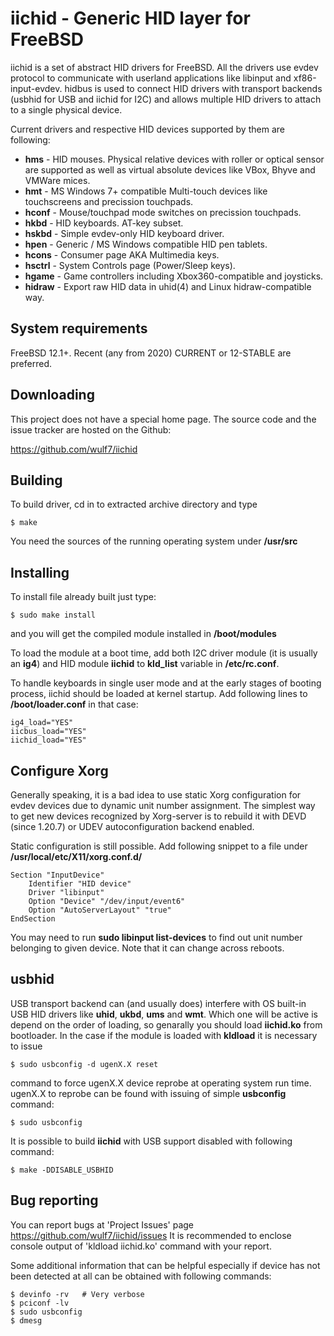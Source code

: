 # iichid - Generic HID layer for FreeBSD

iichid is a set of abstract HID drivers for FreeBSD. All the drivers use evdev
protocol to communicate with userland applications like libinput and
xf86-input-evdev. hidbus is used to connect HID drivers with transport
backends (usbhid for USB and iichid for I2C) and allows multiple HID drivers
to attach to a single physical device.

Current drivers and respective HID devices supported by them are following:

* **hms** - HID mouses. Physical relative devices with roller or optical sensor
  are supported as well as virtual absolute devices like VBox, Bhyve and VMWare
  mices.
* **hmt** - MS Windows 7+ compatible Multi-touch devices like touchscreens
  and precission touchpads.
* **hconf** - Mouse/touchpad mode switches on precission touchpads.
* **hkbd** - HID keyboards. AT-key subset.
* **hskbd** - Simple evdev-only HID keyboard driver.
* **hpen**  - Generic / MS Windows compatible HID pen tablets.
* **hcons** - Consumer page AKA Multimedia keys.
* **hsctrl** - System Controls page (Power/Sleep keys).
* **hgame** - Game controllers including Xbox360-compatible and joysticks.
* **hidraw** - Export raw HID data in uhid(4) and Linux hidraw-compatible way.

## System requirements

FreeBSD 12.1+. Recent (any from 2020) CURRENT or 12-STABLE are preferred.

## Downloading

This project does not have a special home page. The source code and the
issue tracker are hosted on the Github:

https://github.com/wulf7/iichid

## Building

To build driver, cd in to extracted archive directory and type

```
$ make
```

You need the sources of the running operating system under **/usr/src**

## Installing

To install file already built just type:

```
$ sudo make install
```

and you will get the compiled module installed in **/boot/modules**

To load the module at a boot time, add both I2C driver module (it is usually
an **ig4**) and HID module **iichid** to **kld_list** variable in
**/etc/rc.conf**.

To handle keyboards in single user mode and at the early stages
of booting process, iichid should be loaded at kernel startup.
Add following lines to **/boot/loader.conf** in that case:

```
ig4_load="YES"
iicbus_load="YES"
iichid_load="YES"
```

## Configure Xorg

Generally speaking, it is a bad idea to use static Xorg configuration for
evdev devices due to dynamic unit number assignment. The simplest way
to get new devices recognized by Xorg-server is to rebuild it with DEVD
(since 1.20.7) or UDEV autoconfiguration backend enabled.

Static configuration is still possible. Add following snippet to a file under
**/usr/local/etc/X11/xorg.conf.d/**

```
Section "InputDevice"
	Identifier "HID device"
	Driver "libinput"
	Option "Device" "/dev/input/event6"
	Option "AutoServerLayout" "true"
EndSection
```

You may need to run **sudo libinput list-devices** to find out unit number
belonging to given device. Note that it can change across reboots.

## usbhid

USB transport backend can (and usually does) interfere with OS built-in USB
HID drivers like **uhid**, **ukbd**, **ums** and **wmt**. Which one will be
active is depend on the order of loading, so genarally you should load
**iichid.ko** from bootloader. In the case if the module is loaded
with **kldload** it is necessary to issue

```
$ sudo usbconfig -d ugenX.X reset
```

command to force ugenX.X device reprobe at operating system run time. ugenX.X
to reprobe can be found with issuing of simple **usbconfig** command:

```
$ sudo usbconfig
```

It is possible to build **iichid** with USB support disabled with following
command:

```
$ make -DDISABLE_USBHID
```

## Bug reporting

You can report bugs at 'Project Issues' page
https://github.com/wulf7/iichid/issues
It is recommended to enclose console output of 'kldload iichid.ko' command
with your report.

Some additional information that can be helpful especially if device has not
been detected at all can be obtained with following commands:

```
$ devinfo -rv	# Very verbose
$ pciconf -lv
$ sudo usbconfig
$ dmesg
```
